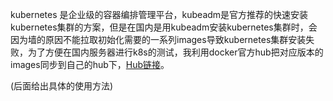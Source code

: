kubernetes 是企业级的容器编排管理平台，kubeadm是官方推荐的快速安装kubernetes集群的方案，但是在国内是用kubeadm安装kubernetes集群时，会因为墙的原因不能拉取初始化需要的一系列images导致kubernetes集群安装失败，为了方便在国内服务器进行k8s的测试，我利用docker官方hub把对应版本的images同步到自己的hub下，[Hub链接](https://hub.docker.com/r/kalid/)。


(后面给出具体的使用方法)
